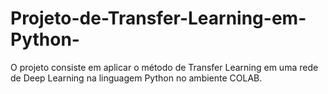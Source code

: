 # Projeto-de-Transfer-Learning-em-Python-
O projeto consiste em aplicar o método de Transfer Learning em uma rede de Deep Learning na linguagem Python no ambiente COLAB.  
